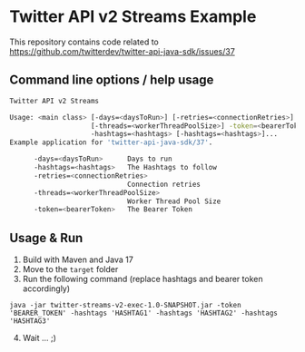 # Twitter API v2 Streams Example

This repository contains code related to https://github.com/twitterdev/twitter-api-java-sdk/issues/37


## Command line options / help usage

```bash
Twitter API v2 Streams

Usage: <main class> [-days=<daysToRun>] [-retries=<connectionRetries>]
                    [-threads=<workerThreadPoolSize>] -token=<bearerToken>
                    -hashtags=<hashtags> [-hashtags=<hashtags>]...
Example application for 'twitter-api-java-sdk/37'.

      -days=<daysToRun>      Days to run
      -hashtags=<hashtags>   The Hashtags to follow
      -retries=<connectionRetries>
                             Connection retries
      -threads=<workerThreadPoolSize>
                             Worker Thread Pool Size
      -token=<bearerToken>   The Bearer Token
```

## Usage & Run

1. Build with Maven and Java 17
2. Move to the `target` folder
3. Run the following command (replace hashtags and bearer token accordingly)
```
java -jar twitter-streams-v2-exec-1.0-SNAPSHOT.jar -token 'BEARER_TOKEN' -hashtags 'HASHTAG1' -hashtags 'HASHTAG2' -hashtags 'HASHTAG3'
```
4. Wait ... ;)
